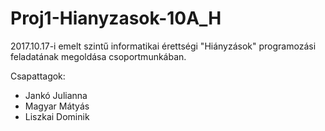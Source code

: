 # Proj1-Hianyzasok-10A_H
2017.10.17-i emelt szintű informatikai érettségi "Hiányzások" programozási feladatának megoldása csoportmunkában.

Csapattagok:
* Jankó Julianna
* Magyar Mátyás
* Liszkai Dominik

